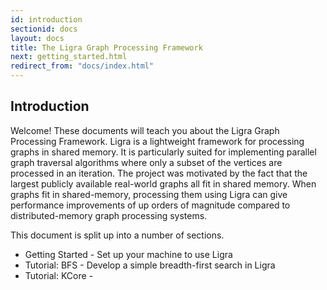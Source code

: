 ```yaml
---
id: introduction
sectionid: docs
layout: docs
title: The Ligra Graph Processing Framework
next: getting_started.html
redirect_from: "docs/index.html"
---
```


## Introduction

Welcome! These documents will teach you about the Ligra Graph Processing Framework. Ligra 
is a lightweight framework for processing graphs in shared memory. It is particularly 
suited for implementing parallel graph traversal algorithms where only a subset of the 
vertices are processed in an iteration. The project was motivated by the fact that the 
largest publicly available real-world graphs all fit in shared memory. When graphs fit 
in shared-memory, processing them using Ligra can give performance improvements of up 
orders of magnitude compared to distributed-memory graph processing systems. 

This document is split up into a number of sections.  

* Getting Started - Set up your machine to use Ligra
* Tutorial: BFS - Develop a simple breadth-first search in Ligra
* Tutorial: KCore - 
